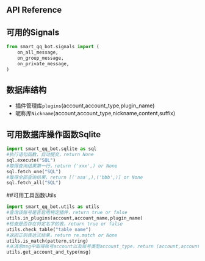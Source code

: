 API Reference
-------------------


## 可用的Signals

```python
from smart_qq_bot.signals import (
    on_all_message,
    on_group_message,
    on_private_message,
)
```

## 数据库结构
+ 插件管理库`plugins`(account,account\_type,plugin\_name)
+ 昵称库`Nickname`(account,account_type,nickname,content,suffix)

## 可用数据库操作函数Sqlite

```python
import smart_qq_bot.sqlite as sql
#执行语句函数，自动提交，return None
sql.execute("SQL")
#取得查询结果第一行，return ('xxx',) or None
sql.fetch_one("SQL")
#取得全部查询结果，return [('aaa',),('bbb',)] or None
sql.fetch_all("SQL")
```

##可用工具函数Utils

```python
import smart_qq_bot.utils as utils
#查询该账号是否启用特定插件，return true or false
utils.in_plugins(account,account_name,plugin_name)
#检查是否存在特定名字的表，return true or false
utils.check_table("table name")
#返回正则表达式结果，return re.match or None
utils.is_match(pattern,string)
#从消息msg中取得账号account以及账号类型account_type，return (account,account_type)
utils.get_account_and_type(msg)
```
